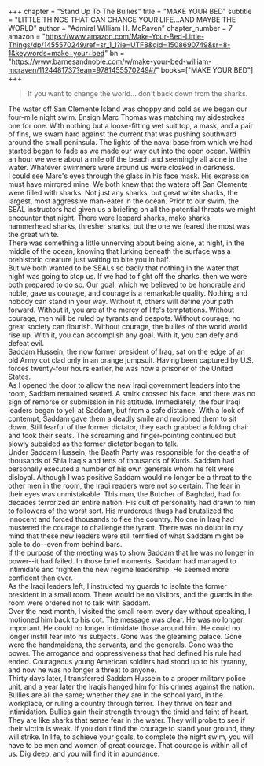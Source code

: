 +++
chapter = "Stand Up To The Bullies"
title = "MAKE YOUR BED"
subtitle = "LITTLE THINGS THAT CAN CHANGE YOUR LIFE...AND MAYBE THE WORLD"
author = "Admiral William H. McRaven"
chapter_number = 7
amazon = "https://www.amazon.com/Make-Your-Bed-Little-Things/dp/1455570249/ref=sr_1_1?ie=UTF8&qid=1508690749&sr=8-1&keywords=make+your+bed"
bn = "https://www.barnesandnoble.com/w/make-your-bed-william-mcraven/1124481737?ean=9781455570249#/"
books=["MAKE YOUR BED"]
+++

> If you want to change the world... don't back down from the sharks.  
  
The water off San Clemente Island was choppy and cold as we began our four-mile night swim. Ensign Marc Thomas was matching my sidestrokes one for one. With nothing but a loose-fitting wet suit top, a mask, and a pair of fins, we swam hard against the current that was pushing southward around the small peninsula. The lights of the naval base from which we had started began to fade as we made our way out into the open ocean. Within an hour we were about a mile off the beach and seemingly all alone in the water. Whatever swimmers were around us were cloaked in darkness.  
I could see Marc's eyes through the glass in his face mask. His expression must have mirrored mine. We both knew that the waters off San Clemente were filled with sharks. Not just any sharks, but great white sharks, the largest, most aggressive man-eater in the ocean. Prior to our swim, the SEAL instructors had given us a briefing on all the potential threats we might encounter that night. There were leopard sharks, mako sharks, hammerhead sharks, thresher sharks, but the one we feared the most was the great white.  
There was something a little unnerving about being alone, at night, in the middle of the ocean, knowing that lurking beneath the surface was a prehistoric creature just waiting to bite you in half.  
But we both wanted to be SEALs so badly that nothing in the water that night was going to stop us. If we had to fight off the sharks, then we were both prepared to do so. Our goal, which we believed to be honorable and noble, gave us courage, and courage is a remarkable quality. Nothing and nobody can stand in your way. Without it, others will define your path forward. Without it, you are at the mercy of life's temptations. Without courage, men will be ruled by tyrants and despots. Without courage, no great society can flourish. Without courage, the bullies of the world world rise up. With it, you can accomplish any goal. With it, you can defy and defeat evil.  
Saddam Hussein, the now former president of Iraq, sat on the edge of an old Army cot clad only in an orange jumpsuit. Having been captured by U.S. forces twenty-four hours earlier, he was now a prisoner of the United States.  
As I opened the door to allow the new Iraqi government leaders into the room, Saddam remained seated. A smirk crossed his face, and there was no sign of remorse or submission in his attitude. Immediately, the four Iraqi leaders began to yell at Saddam, but from a safe distance. With a look of contempt, Saddam gave them a deadly smile and motioned them to sit down. Still fearful of the former dictator, they each grabbed a folding chair and took their seats. The screaming and finger-pointing continued but slowly subsided as the former dictator began to talk.  
Under Saddam Hussein, the Baath Party was responsible for the deaths of thousands of Shia Iraqis and tens of thousands of Kurds. Saddam had personally executed a number of his own generals whom he felt were disloyal.
Although I was positive Saddam would no longer be a threat to the other men in the room, the Iraqi readers were not so certain. The fear in their eyes was unmistakable. This man, the Butcher of Baghdad, had for decades terrorized an entire nation. His cult of personality had drawn to him to followers of the worst sort. His murderous thugs had brutalized the innocent and forced thousands to flee the country. No one in Iraq had mustered the courage to challenge the tyrant. There was no doubt in my mind that these new leaders were still terrified of what Saddam might be able to do--even from behind bars.  
If the purpose of the meeting was to show Saddam that he was no longer in power--it had failed. In those brief moments, Saddam had managed to intimidate and frighten the new regime leadership. He seemed more confident than ever.  
As the Iraqi leaders left, I instructed my guards to isolate the former president in a small room. There would be no visitors, and the guards in the room were ordered not to talk with Saddam.  
Over the next month, I visited the small room every day without speaking, I motioned him back to his cot. The message was clear. He was no longer important. He could no longer intimidate those around him. He could no longer instill fear into his subjects. Gone was the gleaming palace. Gone were the handmaidens, the servants, and the generals. Gone was the power. The arrogance and oppressiveness that had defined his rule had ended. Courageous young American soldiers had stood up to his tyranny, and now he was no longer a threat to anyone.  
Thirty days later, I transferred Saddam Hussein to a proper military police unit, and a year later the Iraqis hanged him for his crimes against the nation.  
Bullies are all the same; whether they are in the school yard, in the workplace, or ruling a country through terror. They thrive on fear and intimidation. Bullies gain their strength through the timid and faint of heart. They are like sharks that sense fear in the water. They will probe to see if their victim is weak. If you don't find the courage to stand your ground, they will strike. In life, to achieve your goals, to complete the night swim, you will have to be men and women of great courage. That courage is within all of us. Dig deep, and you will find it in abundance.